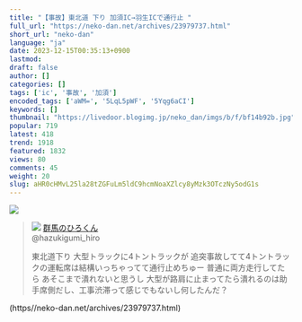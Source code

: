 ```yaml
---
title: "【事故】東北道 下り 加須IC→羽生ICで通行止 "
full_url: "https://neko-dan.net/archives/23979737.html"
short_url: "neko-dan"
language: "ja"
date: 2023-12-15T00:35:13+0900
lastmod: 
draft: false
author: []
categories: []
tags: ['ic', '事故', '加須']
encoded_tags: ['aWM=', '5LqL5pWF', '5Yqg6aCI']
keywords: []
thumbnail: "https://livedoor.blogimg.jp/neko_dan/imgs/b/f/bf14b92b.jpg"
popular: 719
latest: 418
trend: 1918
featured: 1832
views: 80
comments: 45
weight: 20
slug: aHR0cHMvL25la28tZGFuLm5ldC9hcmNoaXZlcy8yMzk3OTczNy5odG1s
---
```


![](https://livedoor.blogimg.jp/neko_dan/imgs/b/f/bf14b92b.jpg)

<blockquote id='twibodynYD9cPxS5z'> <p> <img src='https//livedoor.blogimg.jp/neko_dan/imgs/0/c/0cec5272.jpg'> <a href='https//twitter.com/hazukigumi_hiro/status/1735306804199141733' target='_blank'>群馬のひろくん </a><br> @hazukigumi_hiro </p> <p id='twitextnYD9cPxS5z'> 東北道下り 大型トラックに4トントラックが 追突事故してて4トントラックの運転席は結構いっちゃってて通行止めちゅー 普通に両方走行してたら あそこまで潰れないと思うし 大型が路肩に止まってたら潰れるのは助手席側だし、工事渋滞って感じでもないし何したんだ？ </p> </blockquote> 

(https//neko-dan.net/archives/23979737.html)
